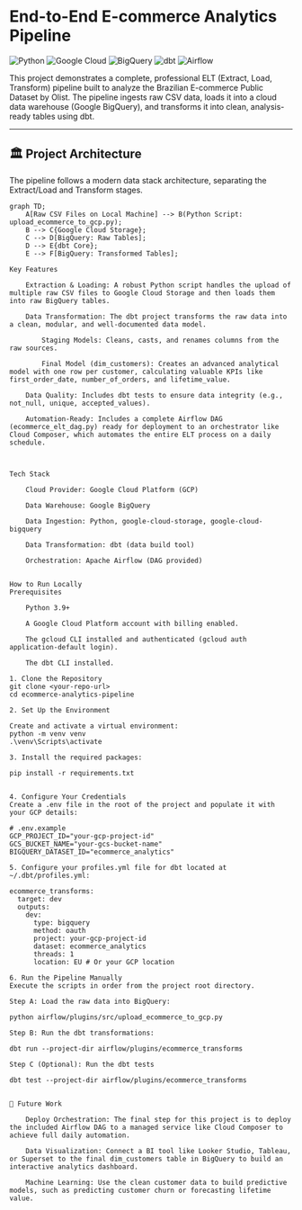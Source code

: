 # End-to-End E-commerce Analytics Pipeline

![Python](https://img.shields.io/badge/python-3.11-blue.svg)
![Google Cloud](https://img.shields.io/badge/Google_Cloud-4285F4?style=for-the-badge&logo=google-cloud&logoColor=white)
![BigQuery](https://img.shields.io/badge/BigQuery-669DF6?style=for-the-badge&logo=google-bigquery&logoColor=white)
![dbt](https://img.shields.io/badge/dbt-FF694B?style=for-the-badge&logo=dbt&logoColor=white)
![Airflow](https://img.shields.io/badge/Apache_Airflow-017CEE?style=for-the-badge&logo=Apache-Airflow&logoColor=white)

This project demonstrates a complete, professional ELT (Extract, Load, Transform) pipeline built to analyze the Brazilian E-commerce Public Dataset by Olist. The pipeline ingests raw CSV data, loads it into a cloud data warehouse (Google BigQuery), and transforms it into clean, analysis-ready tables using dbt.

---

## 🏛️ Project Architecture

The pipeline follows a modern data stack architecture, separating the Extract/Load and Transform stages.

```mermaid
graph TD;
    A[Raw CSV Files on Local Machine] --> B(Python Script: upload_ecommerce_to_gcp.py);
    B --> C{Google Cloud Storage};
    C --> D[BigQuery: Raw Tables];
    D --> E{dbt Core};
    E --> F[BigQuery: Transformed Tables];

Key Features

    Extraction & Loading: A robust Python script handles the upload of multiple raw CSV files to Google Cloud Storage and then loads them into raw BigQuery tables.

    Data Transformation: The dbt project transforms the raw data into a clean, modular, and well-documented data model.

        Staging Models: Cleans, casts, and renames columns from the raw sources.

        Final Model (dim_customers): Creates an advanced analytical model with one row per customer, calculating valuable KPIs like first_order_date, number_of_orders, and lifetime_value.

    Data Quality: Includes dbt tests to ensure data integrity (e.g., not_null, unique, accepted_values).

    Automation-Ready: Includes a complete Airflow DAG (ecommerce_elt_dag.py) ready for deployment to an orchestrator like Cloud Composer, which automates the entire ELT process on a daily schedule.



Tech Stack

    Cloud Provider: Google Cloud Platform (GCP)

    Data Warehouse: Google BigQuery

    Data Ingestion: Python, google-cloud-storage, google-cloud-bigquery

    Data Transformation: dbt (data build tool)

    Orchestration: Apache Airflow (DAG provided)


How to Run Locally
Prerequisites

    Python 3.9+

    A Google Cloud Platform account with billing enabled.

    The gcloud CLI installed and authenticated (gcloud auth application-default login).

    The dbt CLI installed.

1. Clone the Repository
git clone <your-repo-url>
cd ecommerce-analytics-pipeline

2. Set Up the Environment

Create and activate a virtual environment:
python -m venv venv
.\venv\Scripts\activate

3. Install the required packages:
    
pip install -r requirements.txt

    
4. Configure Your Credentials
Create a .env file in the root of the project and populate it with your GCP details:
    
# .env.example
GCP_PROJECT_ID="your-gcp-project-id"
GCS_BUCKET_NAME="your-gcs-bucket-name"
BIGQUERY_DATASET_ID="ecommerce_analytics"

5. Configure your profiles.yml file for dbt located at ~/.dbt/profiles.yml:

ecommerce_transforms:
  target: dev
  outputs:
    dev:
      type: bigquery
      method: oauth
      project: your-gcp-project-id
      dataset: ecommerce_analytics
      threads: 1
      location: EU # Or your GCP location

6. Run the Pipeline Manually
Execute the scripts in order from the project root directory.

Step A: Load the raw data into BigQuery: 
    
python airflow/plugins/src/upload_ecommerce_to_gcp.py

Step B: Run the dbt transformations:
    
dbt run --project-dir airflow/plugins/ecommerce_transforms

Step C (Optional): Run the dbt tests
    
dbt test --project-dir airflow/plugins/ecommerce_transforms


🔮 Future Work

    Deploy Orchestration: The final step for this project is to deploy the included Airflow DAG to a managed service like Cloud Composer to achieve full daily automation.

    Data Visualization: Connect a BI tool like Looker Studio, Tableau, or Superset to the final dim_customers table in BigQuery to build an interactive analytics dashboard.

    Machine Learning: Use the clean customer data to build predictive models, such as predicting customer churn or forecasting lifetime value.